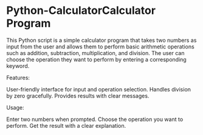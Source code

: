 # Python-CalculatorCalculator Program

This Python script is a simple calculator program that takes two numbers as input from the user and allows them to perform basic arithmetic operations such as addition, subtraction, multiplication, and division. The user can choose the operation they want to perform by entering a corresponding keyword.

Features:

User-friendly interface for input and operation selection.
Handles division by zero gracefully.
Provides results with clear messages.

Usage:

Enter two numbers when prompted.
Choose the operation you want to perform.
Get the result with a clear explanation.
